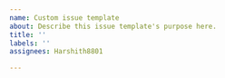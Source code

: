 ```yaml
---
name: Custom issue template
about: Describe this issue template's purpose here.
title: ''
labels: ''
assignees: Harshith8801

---
```




